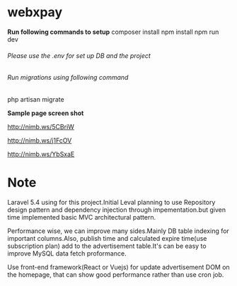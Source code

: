 # webxpay
**Run following commands to setup**
composer install
npm install
npm run dev

###### Please use the .env for set up DB and the project
###### Run migrations using following command
php artisan migrate

**Sample page screen shot**                                        

http://nimb.ws/5CBriW                                           

http://nimb.ws/j1FcOV                                     

http://nimb.ws/YbSxaE 

# Note

Laravel 5.4 using for this project.Initial Leval planning to use Repository design pattern and dependency injection through impementation.but given time implemented basic MVC architectural pattern.                    

Performance wise, we can improve many sides.Mainly DB table indexing for important columns.Also, publish time and calculated expire time(use subscription plan) add to the advertisement table.It's can be easy to improve MySQL data fetch proformance.                     

Use front-end framework(React or Vuejs) for update advertisement DOM on the homepage, that can show good performance rather than use cron job.



